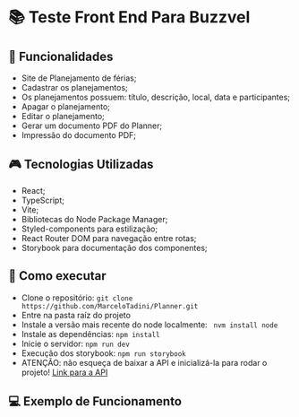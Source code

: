 # :books: Teste Front End Para Buzzvel


## :mag_right: Funcionalidades 
* Site de Planejamento de férias;
* Cadastrar os planejamentos;
* Os planejamentos possuem: título, descrição, local, data e participantes;
* Apagar o planejamento;
* Editar o planejamento;
* Gerar um documento PDF do Planner;
* Impressão do documento PDF;

##  :video_game: Tecnologias Utilizadas 
* React;
* TypeScript;
* Vite;
* Bibliotecas do Node Package Manager;
* Styled-components para estilização;
* React Router DOM para navegação entre rotas;
* Storybook para documentação dos componentes;

## :rocket: Como executar 
* Clone o repositório:
```` git clone https://github.com/MarceloTadini/Planner.git ````
* Entre na pasta raíz do projeto
* Instale a versão mais recente do node localmente:
````  nvm install node ```` 
* Instale as dependências: ```` npm install ````
* Inicie o servidor: ```` npm run dev ````
* Execução dos storybook: ```` npm run storybook ````
* ATENÇÃO: não esqueça de baixar a API e inicializá-la para rodar o projeto!
[Link para a API](https://github.com/MarceloTadini/PlannerAPI)

## :computer: Exemplo de Funcionamento

